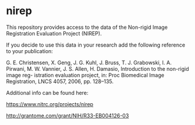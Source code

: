 # nirep

This repository provides access to the data of the Non-rigid Image Registration Evaluation Project (NIREP).

If you decide to use this data in your research add the following reference to your publication:

G. E. Christensen, X. Geng, J. G. Kuhl, J. Bruss, T. J. Grabowski, I. A. Pirwani, M. W. Vannier, J. S. Allen, H. Damasio, Introduction to the non-rigid image reg- istration evaluation project, in: Proc Biomedical Image Registration, LNCS 4057, 2006, pp. 128–135.

Additional info can be found here:

https://www.nitrc.org/projects/nirep

http://grantome.com/grant/NIH/R33-EB004126-03
